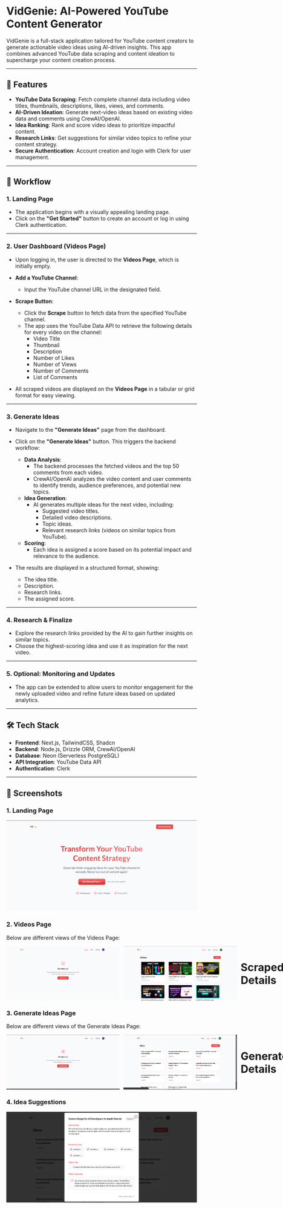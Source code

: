 # VidGenie: AI-Powered YouTube Content Generator  

VidGenie is a full-stack application tailored for YouTube content creators to generate actionable video ideas using AI-driven insights. This app combines advanced YouTube data scraping and content ideation to supercharge your content creation process.  

---

## 🚀 Features  

- **YouTube Data Scraping**: Fetch complete channel data including video titles, thumbnails, descriptions, likes, views, and comments.  
- **AI-Driven Ideation**: Generate next-video ideas based on existing video data and comments using CrewAI/OpenAI.  
- **Idea Ranking**: Rank and score video ideas to prioritize impactful content.  
- **Research Links**: Get suggestions for similar video topics to refine your content strategy.  
- **Secure Authentication**: Account creation and login with Clerk for user management.  

---

## 📖 Workflow  

### 1. **Landing Page**  
   - The application begins with a visually appealing landing page.  
   - Click on the **"Get Started"** button to create an account or log in using Clerk authentication.  

---

### 2. **User Dashboard (Videos Page)**  
   - Upon logging in, the user is directed to the **Videos Page**, which is initially empty.  
   - **Add a YouTube Channel**:  
     - Input the YouTube channel URL in the designated field.  
   - **Scrape Button**:  
     - Click the **Scrape** button to fetch data from the specified YouTube channel.  
     - The app uses the YouTube Data API to retrieve the following details for every video on the channel:  
       - Video Title  
       - Thumbnail  
       - Description  
       - Number of Likes  
       - Number of Views  
       - Number of Comments  
       - List of Comments  

   - All scraped videos are displayed on the **Videos Page** in a tabular or grid format for easy viewing.  

---

### 3. **Generate Ideas**  
   - Navigate to the **"Generate Ideas"** page from the dashboard.  
   - Click on the **"Generate Ideas"** button. This triggers the backend workflow:  
     - **Data Analysis**:  
       - The backend processes the fetched videos and the top 50 comments from each video.  
       - CrewAI/OpenAI analyzes the video content and user comments to identify trends, audience preferences, and potential new topics.  
     - **Idea Generation**:  
       - AI generates multiple ideas for the next video, including:  
         - Suggested video titles.  
         - Detailed video descriptions.  
         - Topic ideas.  
         - Relevant research links (videos on similar topics from YouTube).  
     - **Scoring**:  
       - Each idea is assigned a score based on its potential impact and relevance to the audience.  

   - The results are displayed in a structured format, showing:  
     - The idea title.  
     - Description.  
     - Research links.  
     - The assigned score.  

---

### 4. **Research & Finalize**  
   - Explore the research links provided by the AI to gain further insights on similar topics.  
   - Choose the highest-scoring idea and use it as inspiration for the next video.  

---

### 5. **Optional: Monitoring and Updates**  
   - The app can be extended to allow users to monitor engagement for the newly uploaded video and refine future ideas based on updated analytics.  

---

## 🛠️ Tech Stack  

- **Frontend**: Next.js, TailwindCSS, Shadcn  
- **Backend**: Node.js, Drizzle ORM, CrewAI/OpenAI  
- **Database**: Neon (Serverless PostgreSQL)  
- **API Integration**: YouTube Data API  
- **Authentication**: Clerk  

---


## 📸 Screenshots

### 1. Landing Page
![Landing Page](./public/assets/Screenshot%202025-01-20%20043548.png)

### 2. Videos Page
Below are different views of the Videos Page:
<div style="display: flex; gap: 10px;">
    <img src="./public/assets/Screenshot 2025-01-20 043621.png" alt="Empty List" width="300">
    <img src="./public/assets/Screenshot 2025-01-20 044729.png" alt="Scraped Videos" width="300">
    <h1>Scraped Details </h1>
    <img src="./public/assets/Screenshot 2025-01-20 044753.png" alt="Scraped Data Display" width="300">
    <img src="./public/assets/Screenshot 2025-01-20 044811.png" alt="Scraped Data Display" width="300">
    <img src="./public/assets/Screenshot 2025-01-20 044823.png" alt="Scraped Data Display" width="300">
    <img src="./public/assets/Screenshot 2025-01-20 044823.png" alt="Scraped Data Display" width="300">
</div>

### 3. Generate Ideas Page
Below are different views of the Generate Ideas Page:
<div style="display: flex; gap: 10px;">
    <img src="./public/assets/Screenshot 2025-01-20 044849.png" alt="Empty List" width="300">
    <img src="./public/assets/Screenshot 2025-01-20 044917.png" alt="Scraped Videos" width="300">
    <h1>Generated Details </h1>
    <img src="./public/assets/Screenshot 2025-01-20 044947.png" alt="Scraped Data Display" width="300">
</div>

### 4. Idea Suggestions
![Idea Suggestions](./public/assets/Screenshot%202025-01-20%20044947.png)

